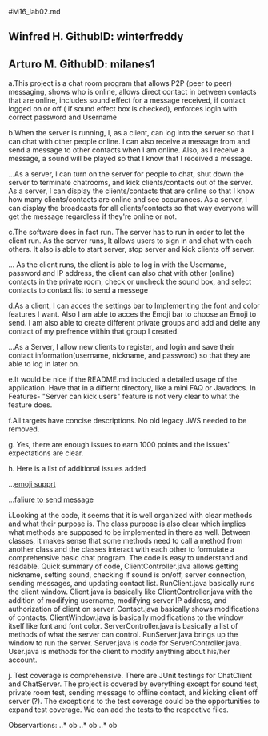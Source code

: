 #M16_lab02.md

## Winfred H.         GithubID: winterfreddy
## Arturo M.          GithubID: milanes1

a.This project is a chat room program that allows P2P (peer to peer) messaging, shows who is online, allows direct contact in between contacts that are online, includes sound effect for a message received, if contact logged on or off ( if sound effect box is checked), enforces login with correct password and Username

b.When the server is running, I, as a client, can log into the server so that I can chat with other people online. I can also receive a message from and send a message to other contacts when I am online. Also, as I receive a message, a sound will be played so that I know that I received a message.

...As a server, I can turn on the server for people to chat, shut down the server to terminate chatrooms, and kick clients/contacts out of the server. As a server, I can display the clients/contacts that are online so that I know how many clients/contacts are online and see occurances. As a server, I can display the broadcasts for all clients/contacts so that way everyone will get the message regardless if they're online or not.

c.The software does in fact run. The server has to run in order to let the client run. As the server runs, It allows users to sign in and chat with each others. It also is able to start server, stop server and kick clients off server. 

... As the client runs, the client is able to log in with the Username, password and IP address, the client can also chat with other (online) contacts in the private room, check or uncheck the sound box, and select contacts to contact list to send a messege

d.As a client, I can acces the settings bar to Implementing the font and color features I want. Also I am able to acces the Emoji bar to choose an Emoji to send. I am also able to create different private groups and add and delte any contact of my prefrence within that group I created. 

...As a Server, I allow new clients to register, and login and save their contact information(username, nickname, and password) so that they are able to log in later on. 

e.It would be nice if the README.md included a detailed usage of the application. Have that in a differnt directory, like a mini FAQ or Javadocs. In Features- "Server can kick users" feature is not very clear to what the feature does.

f.All targets have concise descriptions. No old legacy JWS needed to be removed.

g. Yes, there are enough issues to earn 1000 points and the issues' expectations are clear.

h. Here is a list of additional issues added 

 ...[emoji supprt](https://github.com/UCSB-CS56-Projects/cs56-networking-chat/issues/23)
  
...[faliure to send message](https://github.com/UCSB-CS56-Projects/cs56-networking-chat/issues/24)

i.Looking at the code, it seems that it is well organized with clear methods and what their purpose is. The class purpose is also clear which implies what methods are supposed to be implemented in there as well. Between classes, it makes sense that some methods need to call a method from another class and the classes interact with each other to formulate a comprehensive basic chat program. The code is easy to understand and readable. Quick summary of code, ClientController.java allows getting nickname, setting sound, checking if sound is on/off, server connection, sending messages, and updating contact list. RunClient.java basically runs the client window. Client.java is basically like ClientController.java with the addition of modifying username, modifying server IP address, and authorization of client on server. Contact.java basically shows modifications of contacts. ClientWindow.java is basically modifications to the window itself like font and font color. ServerController.java is basically a list of methods of what the server can control. RunServer.java brings up the window to run the server. Server.java is code for ServerController.java. User.java is methods for the client to modify anything about his/her account.

j. Test coverage is comprehensive. There are JUnit testings for ChatClient and ChatServer. The project is covered by everything except for sound test, private room test, sending message to offline contact, and kicking client off server (?). The exceptions to the test coverage could be the opportunities to expand test coverage. We can add the tests to the respective files.

Observartions:
..* ob
..* ob
..* ob
